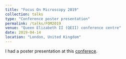 ```yaml
---
title: "Focus On Microscopy 2019"
collection: talks
type: "Conference poster presentation"
permalink: /talks/FOM2019
venue: "Queen Elizabeth II (QEII) conference centre"
date: 2019-04-14
location: "London, United Kingdom"
---
```


I had a poster presentation at this [conferece](http://www.focusonmicroscopy.org/2019/index.html). 


